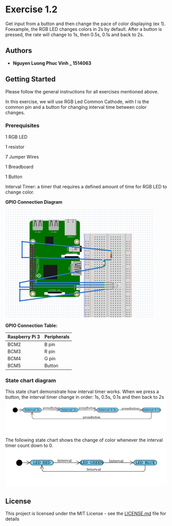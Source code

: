 # Exercise 1.2

Get input from a button and then change the pace of color displaying (ex 1). Foexample, the RGB LED changes colors in 2s by default. After a button is pressed, the rate will change to 1s, then 0.5s, 0.1s and back to 2s.

## Authors

* **Nguyen Luong Phuc Vinh _ 1514063**

## Getting Started

Please follow the general instructions for all exercises mentioned above.

In this exercise, we will use RGB Led Common Cathode, with I is the common pin and a button for changing interval time between color changes.

### Prerequisites

1 RGB LED

1 resistor

7 Jumper Wires

1 Breadboard

1 Button

Interval Timer: a timer that requires a defined amount of time for RGB LED to change color.

**GPIO Connection Diagram**

![alt text](https://github.com/lefeno/lab_iot/blob/vinh/Images/%5B1.1%5D%20Diagram.png)

**GPIO Connection Table:**

|Raspberry Pi 3|Peripherals|
|:--|:--|
|BCM2|B pin| 
BCM3|R pin
BCM4|G pin
BCM5|Button 

### State chart diagram

This state chart demonstrate how interval timer works. When we press a button, the interval timer change in order: 1s, 0.5s, 0.1s and then back to 2s
![alt text](https://github.com/lefeno/lab_iot/blob/vinh/Images/%5B1.2%5D%20Interval%20change.png)

The following state chart shows the change of color whenever the interval timer count down to 0.
![alt text](https://github.com/lefeno/lab_iot/blob/vinh/Images/%5B1.2%5D%20State%20Interval.png)

## License

This project is licensed under the MIT License - see the [LICENSE.md](LICENSE.md) file for details

